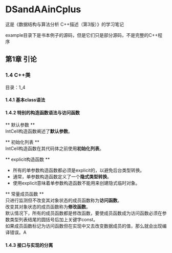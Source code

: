 # DSandAAinCplus

这是《数据结构与算法分析 C++描述（第3版）》的学习笔记  

example目录下是书本例子的源码，但是它们只是部分源码，不是完整的C++程序


## 第1章 引论

### 1.4 C++类
目录：1_4

#### 1.4.1 基本class语法

#### 1.4.2 特别的构造函数语法与访问函数

** 默认参数 **  
IntCell构造函数阐述了**默认参数**。  

** 初始化列表 **  
IntCell构造函数在其代码体之前使用**初始化列表**。  

** explicit构造函数 **  
- 所有的单参数构造函数都必须是explicit的，以避免后台类型转换。  
- 通常，单参数构造函数定义了一个**隐式类型转换**。
- 使用explicit意味着单参数构造函数不能用来创建隐式临时对象。
	
** 常量成员函数 **  
只进行监测但不改变其对象状态的成员函数称为**访问函数**。  
改变其对象状态的成员函数称为**修改函数**。  
默认情况下，所有的成员函数都是修改函数，要使成员函数成为访问函数必须在参数类型列表结尾的圆括号后加上关键字const。  
如果成员函数标记为访问函数但在实现中又去改变数据成员的值，那么就会出现编译错误。A

#### 1.4.3 接口与实现的分离